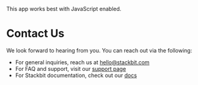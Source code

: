 This app works best with JavaScript enabled.







Contact Us
==========

We look forward to hearing from you. You can reach out via the following:

-   For general inquiries, reach us at <hello@stackbit.com>
-   For FAQ and support, visit our [support page](/support/)
-   For Stackbit documentation, check out our [docs](/docs/)













<!-- -->



<!-- -->








